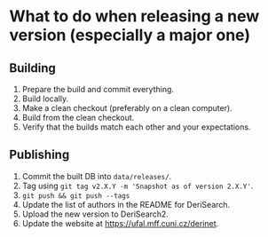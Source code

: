 # What to do when releasing a new version (especially a major one)

## Building

1. Prepare the build and commit everything.
2. Build locally.
3. Make a clean checkout (preferably on a clean computer).
4. Build from the clean checkout.
5. Verify that the builds match each other and your expectations.


## Publishing

1. Commit the built DB into `data/releases/`.
2. Tag using `git tag v2.X.Y -m 'Snapshot as of version 2.X.Y'`.
3. `git push && git push --tags`
4. Update the list of authors in the README for DeriSearch.
5. Upload the new version to DeriSearch2.
6. Update the website at <https://ufal.mff.cuni.cz/derinet>.
